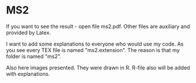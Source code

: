 # MS2

If you want to see the result - open file ms2.pdf. Other files are auxiliary and provided by Latex.

I want to add some explanations to everyone who would use my code. As you see every TEX file is named "ms2.extension". The reason is that my folder is named "ms2".

Also here images presented. They were drawn in R. R-file also will be added with explanations. 
